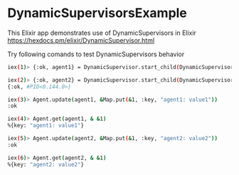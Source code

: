 # DynamicSupervisorsExample

This Elixir app demonstrates use of DynamicSupervisors in Elixir
[https://hexdocs.pm/elixir/DynamicSupervisor.html
](https://hexdocs.pm/elixir/DynamicSupervisor.html)

Try following comands to test DynamicSupervisors behavior

``` bash
iex(1)> {:ok, agent1} = DynamicSupervisor.start_child(DynamicSupervisorsExample.DynamicSupervisor, {Agent, fn -> %{} end})

iex(2)> {:ok, agent2} = DynamicSupervisor.start_child(DynamicSupervisorsExample.DynamicSupervisor, {Agent, fn -> %{} end})
{:ok, #PID<0.144.0>}

iex(3)> Agent.update(agent1, &Map.put(&1, :key, "agent1: value1"))
:ok

iex(4)> Agent.get(agent1, & &1)
%{key: "agent1: value1"}

iex(5)> Agent.update(agent2, &Map.put(&1, :key, "agent2: value2"))
:ok

iex(6)> Agent.get(agent2, & &1)
%{key: "agent2: value2"}

```

